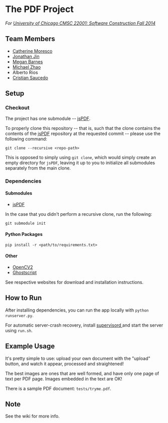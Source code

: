 # The PDF Project 

*For [ University of Chicago CMSC 22001: Software Construction Fall 2014 ](http://people.cs.uchicago.edu/~shanlu/teaching/22001_fa14/index.html)*

## Team Members

- [ Catherine Moresco ](https://github.com/catherinemoresco/)
- [ Jonathan Jin ](https://github.com/jinnovation)
- [ Megan Barnes ](https://github.com/meganbarnes)
- [ Michael Zhao ](https://github.com/ucmz)
- Alberto Rios
- [ Cristian Saucedo ](https://github.com/saucedoc)

## Setup

### Checkout

The project has one submodule -- [jsPDF](https://github.com/MrRio/jsPDF).

To properly clone this repository -- that is, such that the clone contains the
contents of the [jsPDF](https://github.com/MrRio/jsPDF) repository at the
requested commit -- please use the following command:

```
git clone --recursive <repo-path>
```

This is opposed to simply using `git clone`, which would simply create an empty
directory for `jsPDF`, leaving it up to you to initialize all submodules
separately from the main clone.

### Dependencies
#### Submodules
- [jsPDF](https://github.com/MrRio/jsPDF)

In the case that you didn't perform a recursive clone, run the following: 
  
```
git submodule init
```

#### Python Packages
```
pip install -r <path/to/requirements.txt>
```

#### Other

- [OpenCV2](http://opencv.org/)
- [Ghostscript](http://ghostscript.com/doc/current/Install.htm)

See respective websites for download and installation instructions.

## How to Run
After installing dependencies, you can run the app locally with 
`python runserver.py`.

For automatic server-crash recovery, install [ supervisord
](http://supervisord.org/) and start the server using `run.sh`.

## Example Usage
It's pretty simple to use: upload your own document with the "upload" button,
  and watch it appear, processed and straightened!

The best images are ones that are well formed, and have only one page of text
per PDF page. Images embedded in the text are OK!

There is a sample PDF document: `tests/tryme.pdf`.

## Note

See the wiki for more info.

